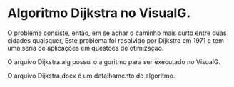 # Algoritmo Dijkstra no VisualG.

O problema consiste, então, em se achar o caminho mais curto entre duas cidades quaisquer, Este problema foi resolvido por Dijkstra em 1971 e tem uma séria de aplicações em questões de otimização.

O arquivo Dijkstra.alg possui o algoritmo para ser executado no VisualG.

O arquivo Dijkstra.docx é um detalhamento do algoritmo.
 

